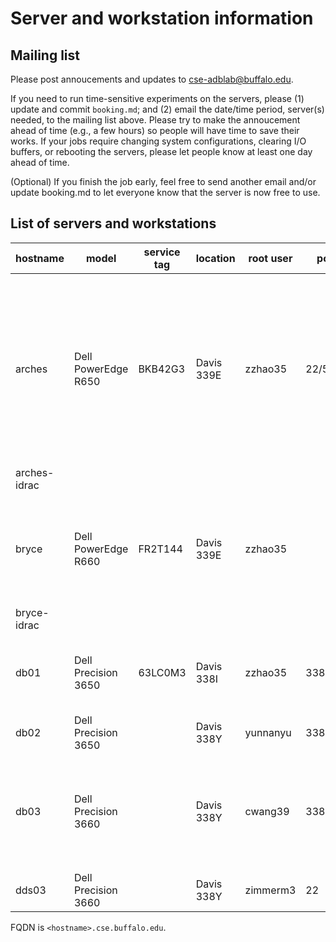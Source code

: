 Server and workstation information
====================================

## Mailing list

Please post annoucements and updates to
[cse-adblab@buffalo.edu](mailto:cse-adblab@buffalo.edu).

If you need to run time-sensitive experiments on the servers, please (1) update
and commit `booking.md`; and (2) email the date/time period, server(s) needed,
to the mailing list above. Please try to make the annoucement ahead of time
(e.g., a few hours) so people will have time to save their works. If your jobs
require changing system configurations, clearing I/O buffers, or rebooting the
servers, please let people know at least one day ahead of time.

(Optional) 
If you finish the job early, feel free to send another email and/or update
booking.md to let everyone know that the server is now free to use.

## List of servers and workstations

| hostname | model | service tag |  location | root user | port | config |
| ------------- | ------- | -------- | -------- | ------- | ----- | ------ |
| arches | Dell PowerEdge R650 | BKB42G3 | Davis 339E | zzhao35 | 22/5522 | - Ubuntu 22.04 LTS <br>- 6330(2GHz,28C/56T) x2<br>- DDR4-3200 32GBx16<br>- SK Hynix SATA 960GB @ `/`<br>- Samsung 870EVO 2TB x3 @ `/mnt/ssd{2-4}` <br> - (`/mnt/ssd4` temporarily N/A, loaned to `minsky`) <br>- Samsung 990 PRO 4TB x2 @ `/mnt/ssd{5-6}` <br> - SSH port `5522` is accessible without VPN |
| arches-idrac | | | | | | iDRAC 9 Enterprise; web server & ssh enabled |
| bryce | Dell PowerEdge R660 | FR2T144 | Davis 339E | zzhao35 |  | - Ubuntu 22.04 LTS <br>- 8562Y+(2.8GHz,32C/64T) x2<br>- DDR5-5600 32GBx16<br>- P5800X 1.6TB @ `/mnt/ssd1`<br> - P5800X 400GB @ `/mnt/ssd2`|
| bryce-idrac | | | | | | iDRAC 9 Enterprise; web server & ssh enabled |
| db01 | Dell Precision 3650 | 63LC0M3 | Davis 338I | zzhao35 | 3389 | - Windows 10 <br>- i7-11700(2.5GHz,8C/16T)<br>- DDR4-3200 16GBx4<br>- SK Hynix PC711 512GB|
| db02 | Dell Precision 3650 |  | Davis 338Y | yunnanyu | 3389 | |
| db03 | Dell Precision 3660 |  | Davis 338Y | cwang39 | 3389 | - Windows 11 <br>- i9-12900(2.4GHz, 16C/24T)<br>- DDR5-3600 32GBx4<br>- 512GB NVMe M.2 SSD<br>Samsung 990 PRO???<br>- NVIDIA A4500, 20GB GDDR6|
| dds03 | Dell Precision 3660 | | Davis 338Y | zimmerm3 | 22 | |

FQDN is `<hostname>.cse.buffalo.edu`.

